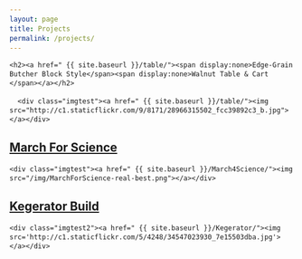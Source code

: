 ```yaml
---
layout: page
title: Projects
permalink: /projects/
---
```


<div class="project-wrapper">

  <div class="project-img">

    <h2><a href=" {{ site.baseurl }}/table/"><span display:none>Edge-Grain Butcher Block Style</span><span display:none>Walnut Table & Cart </span></a></h2>

      <div class="imgtest"><a href=" {{ site.baseurl }}/table/"><img src="http://c1.staticflickr.com/9/8171/28966315502_fcc39892c3_b.jpg"></a></div>

  </div>




  <div class="project-img2">
    <h2><a href=" {{ site.baseurl }}/March4Science/"><span>March For Science</span></a></h2>

    <div class="imgtest"><a href=" {{ site.baseurl }}/March4Science/"><img src="/img/MarchForScience-real-best.png"></a></div>

  </div>

  <div class="project-img3">
    <h2><a href=" {{ site.baseurl }}/Kegerator/"><span>Kegerator Build</span></a></h2>

    <div class="imgtest2"><a href=" {{ site.baseurl }}/Kegerator/"><img src='http://c1.staticflickr.com/5/4248/34547023930_7e15503dba.jpg'></a></div>

  </div>


</div>
